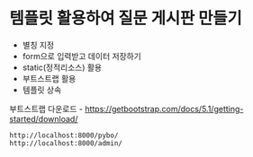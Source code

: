 # 템플릿 활용하여 질문 게시판 만들기
+ 별칭 지정
+ form으로 입력받고 데이터 저장하기
+ static(정적리소스) 활용
+ 부트스트랩 활용
+ 템플릿 상속

부트스트랩 다운로드 - https://getbootstrap.com/docs/5.1/getting-started/download/

`http://localhost:8000/pybo/` <br>
`http://localhost:8000/admin/`
